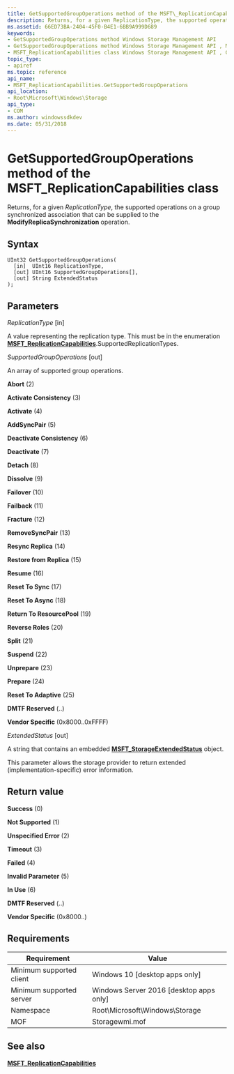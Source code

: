 ```yaml
---
title: GetSupportedGroupOperations method of the MSFT\_ReplicationCapabilities class
description: Returns, for a given ReplicationType, the supported operations on a group synchronized association that can be supplied to the ModifyReplicaSynchronization operation.
ms.assetid: 66ED73BA-2404-45F0-B4E1-6BB9A999D689
keywords:
- GetSupportedGroupOperations method Windows Storage Management API
- GetSupportedGroupOperations method Windows Storage Management API , MSFT_ReplicationCapabilities class
- MSFT_ReplicationCapabilities class Windows Storage Management API , GetSupportedGroupOperations method
topic_type:
- apiref
ms.topic: reference
api_name:
- MSFT_ReplicationCapabilities.GetSupportedGroupOperations
api_location:
- Root\Microsoft\Windows\Storage
api_type:
- COM
ms.author: windowssdkdev
ms.date: 05/31/2018
---
```


# GetSupportedGroupOperations method of the MSFT\_ReplicationCapabilities class

Returns, for a given *ReplicationType*, the supported operations on a group synchronized association that can be supplied to the **ModifyReplicaSynchronization** operation.

## Syntax


```mof
UInt32 GetSupportedGroupOperations(
  [in]  UInt16 ReplicationType,
  [out] UInt16 SupportedGroupOperations[],
  [out] String ExtendedStatus
);
```



## Parameters

 

*ReplicationType* \[in\]
 

A value representing the replication type. This must be in the enumeration [**MSFT\_ReplicationCapabilities**](msft-replicationcapabilities.md).SupportedReplicationTypes.

 

*SupportedGroupOperations* \[out\]
 

An array of supported group operations.

 

**Abort** (2)
 

**Activate Consistency** (3)
 

**Activate** (4)
 

**AddSyncPair** (5)
 

**Deactivate Consistency** (6)
 

**Deactivate** (7)
 

**Detach** (8)
 

**Dissolve** (9)
 

**Failover** (10)
 

**Failback** (11)
 

**Fracture** (12)
 

**RemoveSyncPair** (13)
 

**Resync Replica** (14)
 

**Restore from Replica** (15)
 

**Resume** (16)
 

**Reset To Sync** (17)
 

**Reset To Async** (18)
 

**Return To ResourcePool** (19)
 

**Reverse Roles** (20)
 

**Split** (21)
 

**Suspend** (22)
 

**Unprepare** (23)
 

**Prepare** (24)
 

**Reset To Adaptive** (25)
 

**DMTF Reserved** (..)
 

**Vendor Specific** (0x8000..0xFFFF)
   

*ExtendedStatus* \[out\]
 

A string that contains an embedded [**MSFT\_StorageExtendedStatus**](msft-storageextendedstatus.md) object.

This parameter allows the storage provider to return extended (implementation-specific) error information.

 

## Return value

 

**Success** (0)
 

**Not Supported** (1)
 

**Unspecified Error** (2)
 

**Timeout** (3)
 

**Failed** (4)
 

**Invalid Parameter** (5)
 

**In Use** (6)
 

**DMTF Reserved** (..)
 

**Vendor Specific** (0x8000..)
 

## Requirements



| Requirement | Value |
|-------------------------------------|-------------------------------------------------------------------------------------------|
| Minimum supported client | Windows 10 \[desktop apps only\]                                               |
| Minimum supported server | Windows Server 2016 \[desktop apps only\]                                      |
| Namespace                | Root\\Microsoft\\Windows\\Storage                                              |
| MOF                      |  Storagewmi.mof  |



## See also

 

[**MSFT\_ReplicationCapabilities**](msft-replicationcapabilities.md)
 

 

 





